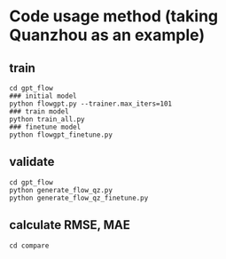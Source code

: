 # Code usage method (taking Quanzhou as an example)

## train
```
cd gpt_flow
### initial model
python flowgpt.py --trainer.max_iters=101
### train model
python train_all.py
### finetune model
python flowgpt_finetune.py
```

## validate
```
cd gpt_flow
python generate_flow_qz.py
python generate_flow_qz_finetune.py
```

## calculate RMSE, MAE
```
cd compare
```
